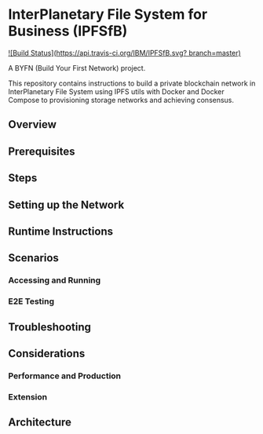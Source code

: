 # InterPlanetary File System for Business (IPFSfB)

[![Build Status](https://api.travis-ci.org/IBM/IPFSfB.svg?
        branch=master)](https://travis-ci.org/IBM/IPFSfB)

A BYFN (Build Your First Network) project.

This repository contains instructions to build a private blockchain network in InterPlanetary File System using IPFS utils with Docker and Docker Compose to provisioning storage networks and achieving consensus.

## Overview

## Prerequisites

## Steps

## Setting up the Network

## Runtime Instructions

## Scenarios

### Accessing and Running

### E2E Testing

## Troubleshooting

## Considerations

### Performance and Production

### Extension

## Architecture
